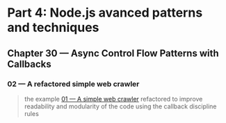 # Part 4: Node.js avanced patterns and techniques
## Chapter 30 &mdash; Async Control Flow Patterns with Callbacks
### 02 &mdash; A refactored simple web crawler
> the example [01 &mdash; A simple web crawler](../01-a-simple-web-crawler) refactored to improve readability and modularity of the code using the callback discipline rules
